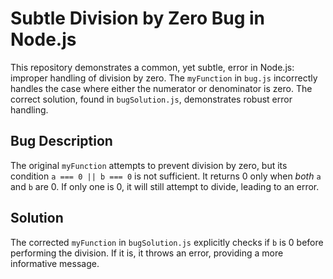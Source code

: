 # Subtle Division by Zero Bug in Node.js

This repository demonstrates a common, yet subtle, error in Node.js: improper handling of division by zero. The `myFunction` in `bug.js` incorrectly handles the case where either the numerator or denominator is zero.  The correct solution, found in `bugSolution.js`, demonstrates robust error handling.

## Bug Description

The original `myFunction` attempts to prevent division by zero, but its condition `a === 0 || b === 0` is not sufficient. It returns 0 only when *both* `a` and `b` are 0. If only one is 0, it will still attempt to divide, leading to an error.

## Solution

The corrected `myFunction` in `bugSolution.js` explicitly checks if `b` is 0 before performing the division. If it is, it throws an error, providing a more informative message.